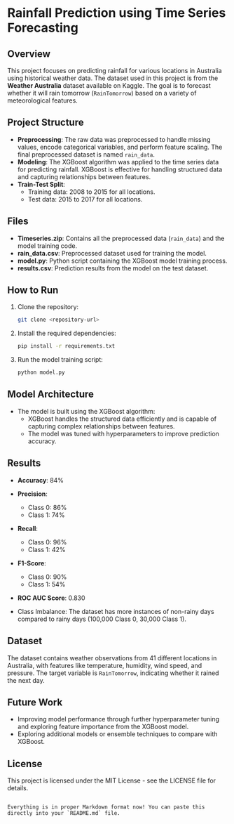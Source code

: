 # Rainfall Prediction using Time Series Forecasting

## Overview

This project focuses on predicting rainfall for various locations in Australia using historical weather data. The dataset used in this project is from the **Weather Australia** dataset available on Kaggle. The goal is to forecast whether it will rain tomorrow (`RainTomorrow`) based on a variety of meteorological features.

## Project Structure

- **Preprocessing**: The raw data was preprocessed to handle missing values, encode categorical variables, and perform feature scaling. The final preprocessed dataset is named `rain_data`.
- **Modeling**: The XGBoost algorithm was applied to the time series data for predicting rainfall. XGBoost is effective for handling structured data and capturing relationships between features.
- **Train-Test Split**: 
  - Training data: 2008 to 2015 for all locations.
  - Test data: 2015 to 2017 for all locations.

## Files

- **Timeseries.zip**: Contains all the preprocessed data (`rain_data`) and the model training code.
- **rain_data.csv**: Preprocessed dataset used for training the model.
- **model.py**: Python script containing the XGBoost model training process.
- **results.csv**: Prediction results from the model on the test dataset.

## How to Run

1. Clone the repository:
   ```bash
   git clone <repository-url>

2. Install the required dependencies:
   ```bash
   pip install -r requirements.txt
   ```
3. Run the model training script:
   ```bash
   python model.py
   ```

## Model Architecture

- The model is built using the XGBoost algorithm:
  - XGBoost handles the structured data efficiently and is capable of capturing complex relationships between features.
  - The model was tuned with hyperparameters to improve prediction accuracy.

## Results

- **Accuracy**: 84%
- **Precision**:
  - Class 0: 86%
  - Class 1: 74%
- **Recall**:
  - Class 0: 96%
  - Class 1: 42%
- **F1-Score**:
  - Class 0: 90%
  - Class 1: 54%
- **ROC AUC Score**: 0.830

- Class Imbalance: The dataset has more instances of non-rainy days compared to rainy days (100,000 Class 0, 30,000 Class 1).

## Dataset

The dataset contains weather observations from 41 different locations in Australia, with features like temperature, humidity, wind speed, and pressure. The target variable is `RainTomorrow`, indicating whether it rained the next day.

## Future Work

- Improving model performance through further hyperparameter tuning and exploring feature importance from the XGBoost model.
- Exploring additional models or ensemble techniques to compare with XGBoost.

## License

This project is licensed under the MIT License - see the LICENSE file for details.
```

Everything is in proper Markdown format now! You can paste this directly into your `README.md` file.
